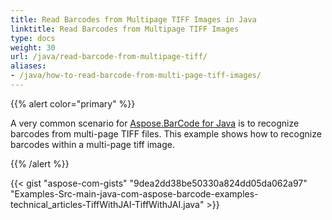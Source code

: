 ```yaml
---
title: Read Barcodes from Multipage TIFF Images in Java
linktitle: Read Barcodes from Multipage TIFF Images
type: docs
weight: 30
url: /java/read-barcode-from-multipage-tiff/
aliases:
- /java/how-to-read-barcode-from-multi-page-tiff-images/
---
```


{{% alert color="primary" %}} 

A very common scenario for [Aspose.BarCode for Java](http://www.aspose.com/api/java/barcode) is to recognize barcodes from multi-page TIFF files. This example shows how to recognize barcodes within a multi-page tiff image.

{{% /alert %}} 

{{< gist "aspose-com-gists" "9dea2dd38be50330a824dd05da062a97" "Examples-Src-main-java-com-aspose-barcode-examples-technical_articles-TiffWithJAI-TiffWithJAI.java" >}}
